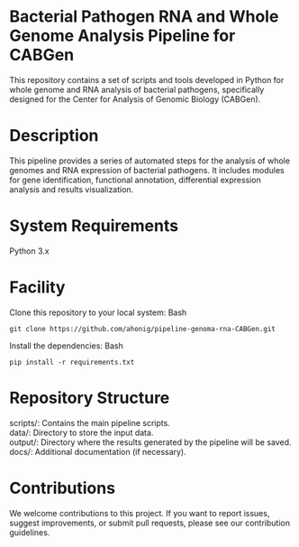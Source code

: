 # Bacterial Pathogen RNA and Whole Genome Analysis Pipeline for CABGen
This repository contains a set of scripts and tools developed in Python for whole genome and RNA analysis of bacterial pathogens, specifically designed for the Center for Analysis of Genomic Biology (CABGen).

# Description
This pipeline provides a series of automated steps for the analysis of whole genomes and RNA expression of bacterial pathogens. It includes modules for gene identification, functional annotation, differential expression analysis and results visualization.

# System Requirements
Python 3.x
# Facility
Clone this repository to your local system:
Bash
```Copy code
git clone https://github.com/ahonig/pipeline-genoma-rna-CABGen.git
```
Install the dependencies:
Bash
```Copy code
pip install -r requirements.txt
```

# Repository Structure
scripts/: Contains the main pipeline scripts.<br>
data/: Directory to store the input data.<br>
output/: Directory where the results generated by the pipeline will be saved.<br>
docs/: Additional documentation (if necessary).<br>

# Contributions
We welcome contributions to this project. If you want to report issues, suggest improvements, or submit pull requests, please see our contribution guidelines.

